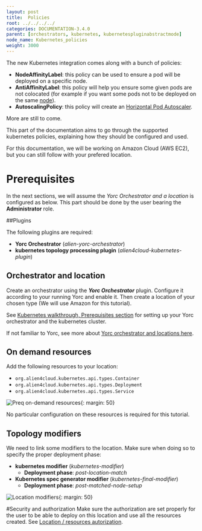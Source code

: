 ```yaml
---
layout: post
title:  Policies
root: ../../../../
categories: DOCUMENTATION-3.4.0
parent: [orchestrators, kubernetes, kubernetespluginabstractmode]
node_name: Kubernetes_policies
weight: 3000
---
```


The new Kubernetes integration comes along with a bunch of policies:

- **NodeAffinityLabel**: this policy can be used to ensure a pod will be deployed on a specific node.
- **AntiAffinityLabel**: this policy will help you ensure some given pods are not colocated (for example if you want some pods not to be deployed on the same [node](https://kubernetes.io/docs/concepts/architecture/nodes/)).
- **AutoscalingPolicy**: this policy will create an [Horizontal Pod Autoscaler](https://kubernetes.io/docs/tasks/run-application/horizontal-pod-autoscale/).

More are still to come.

This part of the documentation aims to go through the supported kubernetes policies, explaining how they should be configured and used.

For this documentation, we will be working on Amazon Cloud (AWS EC2), but you can still follow with your prefered location.

# Prerequisites

In the next sections, we will assume the *Yorc Orchestrator and a location* is configured as below.
This part should be done by the user bearing the **Administrator** role.

##Plugins

The following plugins are required:

- **Yorc Orchestrator** (*alien-yorc-orchestrator*)
- **kubernetes topology processing plugin** (*alien4cloud-kubernetes-plugin*)

## Orchestrator and location

Create an orchestrator using the ***Yorc Orchestrator*** plugin. Configure it according to your running Yorc and enable it. Then create a location of your chosen type (We will use Amazon for this tutorial).

See  [Kubernetes walkthrough, Prerequisites section](#/documentation/3.0.0/orchestrators/kubernetes/kubernetes_walkthrough.html) for setting up your Yorc orchestrator and the kubernetes cluster.

If not familiar to Yorc, see more about [Yorc orchestrator and locations here](#/documentation/3.0.0/orchestrators/yorc/index.html).

## On demand resources
Add the following resources to your location:

- `org.alien4cloud.kubernetes.api.types.Container`
- `org.alien4cloud.kubernetes.api.types.Deployment`
- `org.alien4cloud.kubernetes.api.types.Service`

![Preq on-demand resources](../../../images/3.4.0/user_guide/policies/prereq_config_ondemand_resources.png){: margin: 50}

No particular configuration on these resources is required for this tutorial.

## Topology modifiers
We need to link some modifiers to the location. Make sure when doing so to specify the proper deployment phase:

- **kubernetes modifier** (*kubernetes-modifier*)
    - **Deployment phase**: *post-location-match*
- **Kubernetes spec generator modifier** (*kubernetes-final-modifier*)
    - **Deployment phase**: *post-matched-node-setup*

![Location modifiers](../../../images/kubernetes_walkthrough/location_modifiers.png){: margin: 50}

#Security and authorization
Make sure the authorization are set properly for the user to be able to deploy on this location and use all the resources created.
See [Location / resources autorization](#/documentation/3.0.0/user_guide/location_autorization.html).

